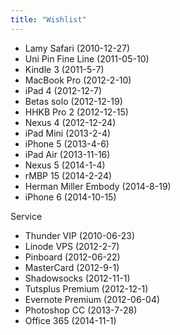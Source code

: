 ```yaml
---
title: "Wishlist"
---
```


- Lamy Safari (2010-12-27)
- Uni Pin Fine Line (2011-05-10)
- Kindle 3 (2011-5-7)
- MacBook Pro (2012-2-10)
- iPad 4 (2012-12-7)
- Betas solo (2012-12-19)
- HHKB Pro 2 (2012-12-15)
- Nexus 4 (2012-12-24)
- iPad Mini (2013-2-4)
- iPhone 5 (2013-4-6)
- iPad Air (2013-11-16)
- Nexus 5 (2014-1-4)
- rMBP 15 (2014-2-24)
- Herman Miller Embody (2014-8-19)
- iPhone 6 (2014-10-15)

Service

- Thunder VIP (2010-06-23)
- Linode VPS (2012-2-7)
- Pinboard (2012-06-22)
- MasterCard (2012-9-1)
- Shadowsocks (2012-11-1)
- Tutsplus Premium (2012-12-1)
- Evernote Premium (2012-06-04)
- Photoshop CC (2013-7-28)
- Office 365 (2014-11-1)

